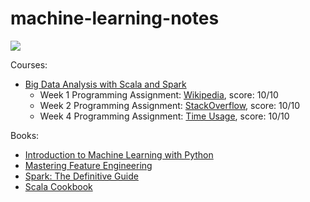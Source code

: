 # machine-learning-notes

![](https://media.giphy.com/media/NWlBEcDW5evFS/giphy.gif)

Courses:

- [Big Data Analysis with Scala and Spark](https://www.coursera.org/learn/scala-spark-big-data)
    - Week 1 Programming Assignment: [Wikipedia](big-data-analysis-with-scala-and-spark/week-1/wikipedia), score: 10/10
    - Week 2 Programming Assignment: [StackOverflow](big-data-analysis-with-scala-and-spark/week-2/stackoverflow), score: 10/10
    - Week 4 Programming Assignment: [Time Usage](big-data-analysis-with-scala-and-spark/week-4/timeusage), score: 10/10

Books:

- [Introduction to Machine Learning with Python](https://www.safaribooksonline.com/library/view/introduction-to-machine/9781449369880/)
- [Mastering Feature Engineering](https://www.safaribooksonline.com/library/view/mastering-feature-engineering/9781491953235/)
- [Spark: The Definitive Guide](https://www.safaribooksonline.com/library/view/spark-the-definitive/9781491912201/)
- [Scala Cookbook](https://www.safaribooksonline.com/library/view/scala-cookbook/9781449340292/)
